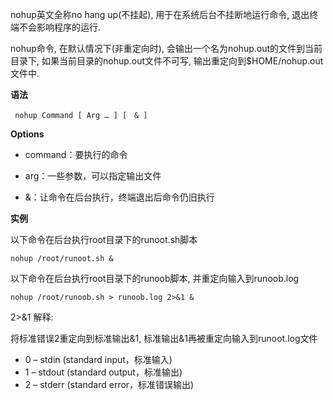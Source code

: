 nohup英文全称no hang up(不挂起), 用于在系统后台不挂断地运行命令, 退出终端不会影响程序的运行.

nohup命令, 在默认情况下(非重定向时), 会输出一个名为nohup.out的文件到当前目录下, 如果当前目录的nohup.out文件不可写, 输出重定向到$HOME/nohup.out文件中.

**语法**

```
 nohup Command [ Arg … ] [　& ]
```

**Options**

- command：要执行的命令

- arg：一些参数，可以指定输出文件

- &：让命令在后台执行，终端退出后命令仍旧执行

**实例**

以下命令在后台执行root目录下的runoot.sh脚本

```
nohup /root/runoot.sh &
```

以下命令在后台执行root目录下的runoob脚本, 并重定向输入到runoob.log

```
nohup /root/runoob.sh > runoob.log 2>&1 &
```

2>&1 解释:

将标准错误2重定向到标准输出&1, 标准输出&1再被重定向输入到runoot.log文件

- 0 – stdin (standard input，标准输入)
- 1 – stdout (standard output，标准输出)
- 2 – stderr (standard error，标准错误输出)























